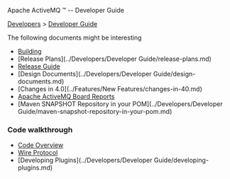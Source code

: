Apache ActiveMQ ™ -- Developer Guide 

[Developers](../developers.md) > [Developer Guide](../Developers/developer-guide.md)


The following documents might be interesting

*   [Building](../Developers/building.md)
*   [Release Plans](../Developers/Developer Guide/release-plans.md)
*   [Release Guide](../Developers/release-guide.md)
*   [Design Documents](../Developers/Developer Guide/design-documents.md)
*   [Changes in 4.0](../Features/New Features/changes-in-40.md)
*   [Apache ActiveMQ Board Reports](apache-activemq-Developers/board-reports.md)
*   [Maven SNAPSHOT Repository in your POM](../Developers/Developer Guide/maven-snapshot-repository-in-your-pom.md)

### Code walkthrough

*   [Code Overview](../Developers/code-overview.md)
*   [Wire Protocol](../Developers/wire-protocol.md)
*   [Developing Plugins](../Developers/Developer Guide/developing-plugins.md)

